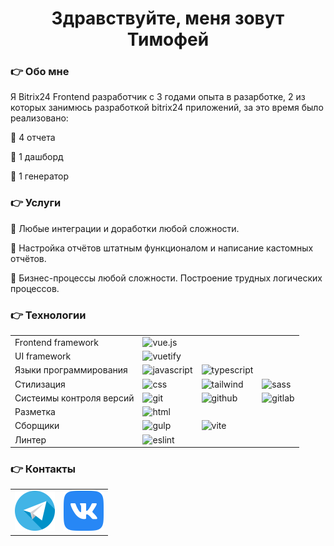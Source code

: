 <h1 align="center">Здравствуйте, меня зовут Тимофей</h1>

<h3 align="left">👉 Обо мне</h3>
<p align="left">Я Bitrix24 Frontend разработчик с 3 годами опыта в разарботке, 2 из которых занимюсь разработкой bitrix24 приложений, за это время было реализовано:</p>
<p>💎 4 отчета</p>
<p>💎 1 дашборд</p>
<p>💎 1 генератор</p>

<h3 align="left">👉 Услуги</h3>
<p>💎 Любые интеграции и доработки любой сложности. </p>
<p>💎 Настройка отчётов штатным функционалом и написание кастомных отчётов. </p>
<p>💎 Бизнес-процессы любой сложности. Построение трудных логических процессов. </p>

<h3 align="left">👉 Технологии</h3>
<table style="width: 100%; cellspacing="0" cellpadding="0">
  <tr>
    <td>Frontend framework</td> 
    <td><img src="https://cdn.jsdelivr.net/gh/devicons/devicon@latest/icons/vuejs/vuejs-original.svg" width="64px" height="64px" alt="vue.js" title="vue.js"/></td>
    <td></td> 
    <td></td> 
  </tr>
  <tr>
    <td>UI framework</td>
    <td><img src="https://cdn.jsdelivr.net/gh/devicons/devicon@latest/icons/vuetify/vuetify-original.svg" width="64px" height="64px" alt="vuetify" title="vuetify"/></td>
    <td></td> 
    <td></td> 
  </tr>
  <tr>
      <td>Языки программирования</td>
      <td><img src="https://cdn.jsdelivr.net/gh/devicons/devicon@latest/icons/javascript/javascript-original.svg" width="64px" height="64px" alt="javascript" title="javascript"/></td>
      <td><img src="https://cdn.jsdelivr.net/gh/devicons/devicon@latest/icons/typescript/typescript-original.svg" width="64px" height="64px" alt="typescript" title="typescript"/></td>
        <td></td> 
  </tr>
  <tr>
    <td>Стилизация</td>
    <td><img src="https://cdn.jsdelivr.net/gh/devicons/devicon@latest/icons/css3/css3-original-wordmark.svg" width="64px" height="64px" alt="css" title="css"/></td>
    <td><img src="https://cdn.jsdelivr.net/gh/devicons/devicon@latest/icons/tailwindcss/tailwindcss-original.svg" width="64px" height="64px" alt="tailwind" title="tailwind"/></td>
    <td><img src="https://cdn.jsdelivr.net/gh/devicons/devicon@latest/icons/sass/sass-original.svg" width="64px" height="64px" alt="sass" title="sass"/></td>
  </tr>
  <tr>
  <td>Систеимы контроля версий</td>
    <td><img src="https://cdn.jsdelivr.net/gh/devicons/devicon@latest/icons/git/git-original-wordmark.svg" width="64px" height="64px" alt="git" title="git"/></td>
    <td><img src="https://cdn.jsdelivr.net/gh/devicons/devicon@latest/icons/github/github-original-wordmark.svg" width="64px" height="64px" alt="github" title="github"/></td>
    <td><img src="https://cdn.jsdelivr.net/gh/devicons/devicon@latest/icons/gitlab/gitlab-original-wordmark.svg" width="64px" height="64px" alt="gitlab" title="gitlab"/></td>
  </tr>
  <tr>
    <td>Разметка</td>
    <td><img src="https://cdn.jsdelivr.net/gh/devicons/devicon@latest/icons/html5/html5-original-wordmark.svg" width="64px" height="64px" alt="html" title="html"/></td>
    <td></td> 
    <td></td> 
  </tr>
  <tr>
    <td>Сборщики</td>
    <td><img src="https://cdn.jsdelivr.net/gh/devicons/devicon@latest/icons/gulp/gulp-plain.svg" width="64px" height="64px" alt="gulp" title="gulp"/></td>
    <td><img src="https://cdn.jsdelivr.net/gh/devicons/devicon@latest/icons/vitejs/vitejs-original.svg" width="64px" height="64px" alt="vite" title="vite"/></td>
    <td></td> 
  </tr>
  <tr>
    <td>Линтер</td>
    <td><img src="https://cdn.jsdelivr.net/gh/devicons/devicon@latest/icons/eslint/eslint-original-wordmark.svg" width="64px" height="64px" alt="eslint" title="eslint"/></td>
    <td></td> 
    <td></td> 
  </tr>
</table>

<h3 align="left">👉 Контакты</h3>
<table>
  <tr>
    <td><a target="_blank" href="https://t.me/timofey_bitrix24"><img alt="telegram"  width="64px" height="64px" title="telegram" src="assets/tg.png"></a></td>
    <td><a target="_blank" href="https://vk.com/timofey_bitrix24"><img  width="64px" height="64px" alt="vk" title="vk" src="assets/vk.png"></a></td>
  </tr>
</table>

